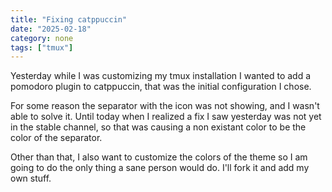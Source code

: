 ```yaml
---
title: "Fixing catppuccin"
date: "2025-02-18"
category: none
tags: ["tmux"]
---
```


Yesterday while I was customizing my tmux installation I wanted to
add a pomodoro plugin to catppuccin, that was the initial
configuration I chose.

For some reason the separator with the icon was not showing, and
I wasn't able to solve it. Until today when I realized a fix I saw
yesterday was not yet in the stable channel, so that was causing 
a non existant color to be the color of the separator.

Other than that, I also want to customize the colors of the theme
so I am going to do the only thing a sane person would do. I'll
fork it and add my own stuff.